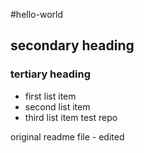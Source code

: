 #hello-world
## secondary heading
### tertiary heading

* first list item
* second list item
* third list item
test repo

original readme file - edited
